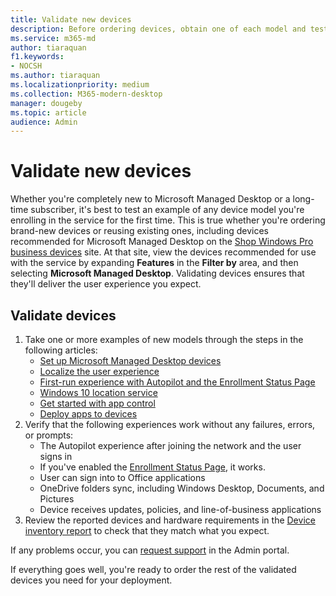 ```yaml
---
title: Validate new devices
description: Before ordering devices, obtain one of each model and test it
ms.service: m365-md
author: tiaraquan
f1.keywords:
- NOCSH
ms.author: tiaraquan
ms.localizationpriority: medium
ms.collection: M365-modern-desktop
manager: dougeby
ms.topic: article
audience: Admin
---
```


# Validate new devices

Whether you're completely new to Microsoft Managed Desktop or a long-time subscriber, it's best to test an example of any device model you're enrolling in the service for the first time. This is true whether you're ordering brand-new devices or reusing existing ones, including devices recommended for Microsoft Managed Desktop on the [Shop Windows Pro business devices](https://www.microsoft.com/en-us/windowsforbusiness/view-all-devices) site. At that site, view the devices recommended for use with the service by expanding **Features** in the **Filter by** area, and then selecting **Microsoft Managed Desktop**. Validating devices ensures that they'll deliver the user experience you expect.

## Validate devices

1. Take one or more examples of new models through the steps in the following articles:
    - [Set up Microsoft Managed Desktop devices](set-up-devices.md)
    - [Localize the user experience](localization.md)
    - [First-run experience with Autopilot and the Enrollment Status Page](esp-first-run.md)
    - [Windows 10 location service](device-location.md)
    - [Get started with app control](get-started-app-control.md)
    - [Deploy apps to devices](deploy-apps.md)
2. Verify that the following experiences work without any failures, errors, or prompts:
    - The Autopilot experience after joining the network and the user signs in
    - If you've enabled the [Enrollment Status Page](esp-first-run.md), it works.
    - User can sign into to Office applications
    - OneDrive folders sync, including Windows Desktop, Documents, and Pictures
    - Device receives updates, policies, and line-of-business applications
3. Review the reported devices and hardware requirements in the [Device inventory report](../working-with-managed-desktop/device-inventory-report.md) to check that they match what you expect.

If any problems occur, you can [request support](../working-with-managed-desktop/admin-support.md) in the Admin portal.

If everything goes well, you're ready to order the rest of the validated devices you need for your deployment.
